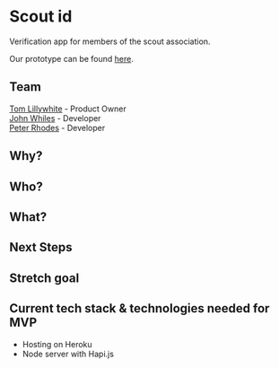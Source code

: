# Scout id
Verification app for members of the scout association. 

Our prototype can be found [here](#). 

## Team
[Tom Lillywhite](https://github.com/tomlillywhite) - Product Owner <br>
[John Whiles](https://github.com/jwhiles) - Developer <br>
[Peter Rhodes](https://github.com/rhodespeter) - Developer

## Why?

## Who?

## What? 

## Next Steps
 
## Stretch goal

## Current tech stack & technologies needed for MVP
- Hosting on Heroku
- Node server with Hapi.js 
